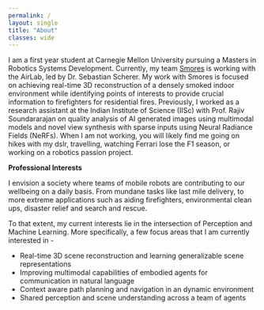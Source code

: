 ```yaml
---
permalink: /
layout: single
title: "About"
classes: wide
---
```


<!-- I received my B.E. degree in Electrical and Electronics Engineering from Birla Institute of Technology and Science (BITS), Pilani in 2022. -->

I am a first year student at Carnegie Mellon University pursuing a Masters in Robotics Systems Development. Currently, my team [Smores](https://mrsdprojects.ri.cmu.edu/2025teamg/project-media/) is working with the AirLab, led by Dr. Sebastian Scherer. My work with Smores is focused on achieving real-time 3D reconstruction of a densely smoked indoor environment while identifying points of interests to provide crucial information to firefighters for residential fires. Previously, I worked as a research assistant at the Indian Institute of Science (IISc) with Prof. Rajiv Soundararajan on quality analysis of AI generated images using multimodal models and novel view synthesis with sparse inputs using Neural Radiance Fields (NeRFs). When I am not working, you will likely find me going on hikes with my dslr, travelling, watching Ferrari lose the F1 season, or working on a robotics passion project.
  
**Professional Interests**

I envision a society where teams of mobile robots are contributing to our wellbeing on a daily basis. From mundane tasks like last mile delivery, to more extreme applications such as aiding firefighters, environmental clean ups, disaster relief and search and rescue.

To that extent, my current interests lie in the intersection of Perception and Machine Learning. More specifically, a few focus areas that I am currently interested in -

* Real-time 3D scene reconstruction and learning generalizable scene representations
* Improving multimodal capabilities of embodied agents for communication in natural language
* Context aware path planning and navigation in an dynamic environment
* Shared perception and scene understanding across a team of agents

